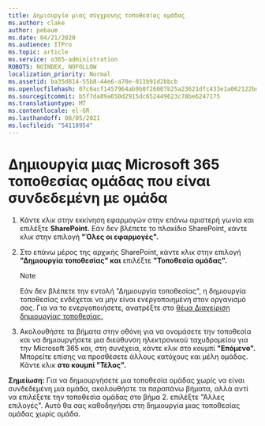 ```yaml
---
title: Δημιουργία μιας σύγχρονης τοποθεσίας ομάδας
ms.author: clake
author: pebaum
ms.date: 04/21/2020
ms.audience: ITPro
ms.topic: article
ms.service: o365-administration
ROBOTS: NOINDEX, NOFOLLOW
localization_priority: Normal
ms.assetid: ba35d814-55b8-44e6-a70e-011b91d2bbcb
ms.openlocfilehash: 07c6acf1457964ab9b8f26007b25a23621dfc433e1a062122bd67039d793e350
ms.sourcegitcommit: b5f7da89a650d2915dc652449623c78be6247175
ms.translationtype: MT
ms.contentlocale: el-GR
ms.lasthandoff: 08/05/2021
ms.locfileid: "54118954"
---
```

# <a name="create-a-microsoft-365-group-connected-team-site"></a>Δημιουργία μιας Microsoft 365 τοποθεσίας ομάδας που είναι συνδεδεμένη με ομάδα

1. Κάντε κλικ στην εκκίνηση εφαρμογών στην επάνω αριστερή γωνία και επιλέξτε **SharePoint.** Εάν δεν βλέπετε το πλακίδιο SharePoint, κάντε κλικ στην επιλογή **"Όλες οι εφαρμογές".**
    
2. Στο επάνω μέρος της αρχικής SharePoint, κάντε κλικ στην επιλογή **"Δημιουργία τοποθεσίας" και** επιλέξτε **"Τοποθεσία ομάδας".** 
    
    > [!NOTE]
    > Εάν δεν βλέπετε την εντολή "Δημιουργία τοποθεσίας", η δημιουργία τοποθεσίας ενδέχεται να μην είναι ενεργοποιημένη στον οργανισμό σας. Για να το ενεργοποιήσετε, ανατρέξτε στο [θέμα Διαχείριση δημιουργίας τοποθεσίας.](https://go.microsoft.com/fwlink/?linkid=2009644) 
  
3. Ακολουθήστε τα βήματα στην οθόνη για να ονομάσετε την τοποθεσία και να δημιουργήσετε μια διεύθυνση ηλεκτρονικού ταχυδρομείου για την Microsoft 365 και, στη συνέχεια, κάντε κλικ στο κουμπί **"Επόμενο".** Μπορείτε επίσης να προσθέσετε άλλους κατόχους και μέλη ομάδας. Κάντε κλικ **στο κουμπί "Τέλος".**
  
 **Σημείωση:** Για να δημιουργήσετε μια τοποθεσία ομάδας χωρίς να είναι συνδεδεμένη μια ομάδα, ακολουθήστε τα παραπάνω βήματα, αλλά αντί να επιλέξετε την τοποθεσία ομάδας στο βήμα 2. επιλέξτε "Άλλες επιλογές". Αυτό θα σας καθοδηγήσει στη δημιουργία μιας τοποθεσίας ομάδας χωρίς ομάδα. 
    

